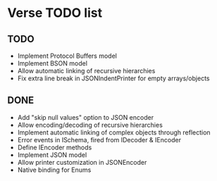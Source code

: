 Verse TODO list
===============

TODO
----

- Implement Protocol Buffers model
- Implement BSON model
- Allow automatic linking of recursive hierarchies
- Fix extra line break in JSONIndentPrinter for empty arrays/objects

DONE
----

- Add "skip null values" option to JSON encoder
- Allow encoding/decoding of recursive hierarchies
- Implement automatic linking of complex objects through reflection
- Error events in ISchema, fired from IDecoder & IEncoder
- Define IEncoder methods
- Implement JSON model
- Allow printer customization in JSONEncoder
- Native binding for Enums
